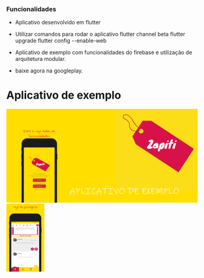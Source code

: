 ### Funcionalidades

- Aplicativo desenvolvido em flutter
- Utilizar comandos para rodar o aplicativo 
flutter channel beta
 flutter upgrade
 flutter config --enable-web
 
- Aplicativo de exemplo com funcionalidades do firebase e utilização de arquitetura modular.
- baixe agora na googleplay.

# Aplicativo de exemplo

![](https://raw.githubusercontent.com/zapiti/zapiti_desafio/main/readme/banner.png)
<img src="https://raw.githubusercontent.com/zapiti/zapiti_desafio/main/readme/screenshot_1.png" alt="drawing" style="width:100px;"/>

